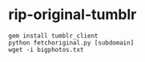 rip-original-tumblr
===================

    gem install tumblr_client
    python fetchoriginal.py [subdomain]
    wget -i bigphotos.txt
